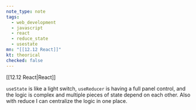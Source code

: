 ```yaml
---
note_type: note
tags:
  - web_development
  - javascript
  - react
  - reduce_state
  - usestate
mn: "[[12.12 React]]"
kt: theorical
checked: false
---
```

[[12.12 React|React]]

`useState` is like a light switch, `useReducer` is having a full panel control, and the logic is complex and multiple pieces of state depend on each other. Also with reduce I can centralize the logic in one place. 